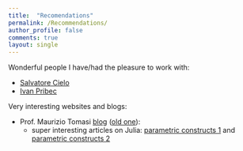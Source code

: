 ```yaml
---
title:  "Recomendations"
permalink: /Recommendations/
author_profile: false
comments: true
layout: single
---
```



Wonderful people I have/had the pleasure to work with:

* [Salvatore Cielo](https://www.linkedin.com/in/salvo-cielo-a561992b2/)
* [Ivan Pribec](https://github.com/ivan-pi)

Very interesting websites and blogs:

* Prof. Maurizio Tomasi [blog](https://ziotom78.github.io/) ([old one](https://ziotom78.blogspot.com/)):
  * super interesting articles on Julia: [parametric constructs 1](https://ziotom78.github.io/julia/2024/09/30/julia-parametric-types.html) and [parametric constructs 2](https://ziotom78.github.io/julia/2024/10/07/julia-parametric-constructors.html)
